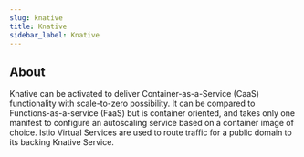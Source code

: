 ```yaml
---
slug: knative
title: Knative
sidebar_label: Knative
---
```


## About

Knative can be activated to deliver Container-as-a-Service (CaaS) functionality with scale-to-zero possibility. It can be compared to Functions-as-a-service (FaaS) but is container oriented, and takes only one manifest to configure an autoscaling service based on a container image of choice. Istio Virtual Services are used to route traffic for a public domain to its backing Knative Service.